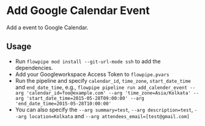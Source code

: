 # Add Google Calendar Event

Add a event to Google Calendar.

## Usage

- Run `flowpipe mod install --git-url-mode ssh` to add the dependencies.
- Add your Googleworkspace Access Token to `flowpipe.pvars`
- Run the pipeline and specify `calendar_id`, `time_zone`, `start_date_time` and `end_date_time`, e.g., `flowpipe pipeline run add_calender_event --arg 'calendar_id=foo@example.com' --arg 'time_zone=Asia/Kolkata' --arg 'start_date_time=2015-05-28T09:00:00' --arg 'end_date_time=2015-05-28T10:00:00'`
- You can also specify the `--arg summary=test`, `--arg description=test`, `--arg location=Kolkata` and `--arg attendees_email=[test@gmail.com]`
